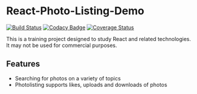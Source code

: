 # React-Photo-Listing-Demo
[![Build Status](https://travis-ci.org/psywalker/React-Photo-Listing-Demo.svg?branch=master)](https://travis-ci.org/psywalker/React-Photo-Listing-Demo)
[![Codacy Badge](https://api.codacy.com/project/badge/Grade/68624ecfc80542699525f651a1dd1dd0)](https://www.codacy.com/app/psywalker/React-Photo-Listing-Demo?utm_source=github.com&amp;utm_medium=referral&amp;utm_content=psywalker/React-Photo-Listing-Demo&amp;utm_campaign=Badge_Grade)
[![Coverage Status](https://coveralls.io/repos/github/psywalker/React-Photo-Listing-Demo/badge.svg?branch=master)](https://coveralls.io/github/psywalker/React-Photo-Listing-Demo?branch=master)

This is a training project designed to study React and related technologies. It may not be used for commercial purposes.

## Features
- Searching for photos on a variety of topics
- Photolisting supports likes, uploads and downloads of photos
